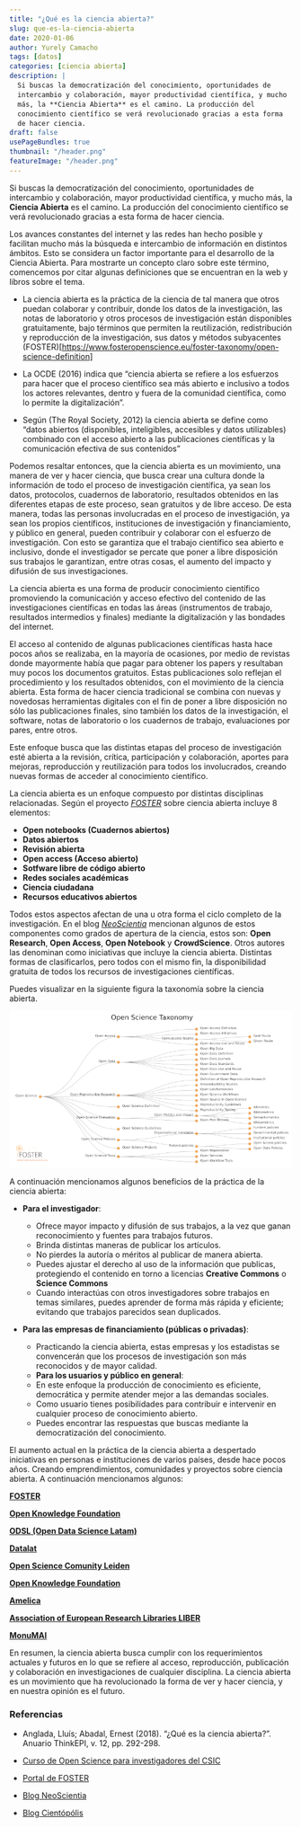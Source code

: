 ```yaml
---
title: "¿Qué es la ciencia abierta?"
slug: que-es-la-ciencia-abierta
date: 2020-01-06
author: Yurely Camacho
tags: [datos]
categories: [ciencia abierta]
description: |
  Si buscas la democratización del conocimiento, oportunidades de
  intercambio y colaboración, mayor productividad científica, y mucho
  más, la **Ciencia Abierta** es el camino. La producción del
  conocimiento científico se verá revolucionado gracias a esta forma
  de hacer ciencia.
draft: false
usePageBundles: true
thumbnail: "/header.png"
featureImage: "/header.png"
---
```



<!-- # ¿Qué es la ciencia abierta? -->

Si buscas la democratización del conocimiento, oportunidades de
intercambio y colaboración, mayor productividad científica, y mucho
más, la **Ciencia Abierta** es el camino. La producción del
conocimiento científico se verá revolucionado gracias a esta forma
de hacer ciencia.

<!-- TEASER_END -->

Los avances constantes del internet y las redes han hecho posible y facilitan
mucho más la búsqueda e intercambio de información en distintos ámbitos. Esto se
considera un factor importante para el desarrollo de la Ciencia Abierta. Para
mostrarte un concepto claro sobre este término, comencemos por citar algunas
definiciones que se encuentran en la web y libros sobre el tema.

- La ciencia abierta es la práctica de la ciencia de tal manera que
  otros puedan colaborar y contribuir, donde los datos de la
  investigación, las notas de laboratorio y otros procesos de
  investigación están disponibles gratuitamente, bajo términos que
  permiten la reutilización, redistribución y reproducción de la
  investigación, sus datos y métodos subyacentes
  (FOSTER)[https://www.fosteropenscience.eu/foster-taxonomy/open-science-definition]

- La OCDE (2016) indica que “ciencia abierta se refiere a los esfuerzos
  para hacer que el proceso científico sea más abierto e inclusivo a
  todos los actores relevantes, dentro y fuera de la comunidad
  científica, como lo permite la digitalización”.

- Según (The Royal Society, 2012) la ciencia abierta se define como
  “datos abiertos (disponibles, inteligibles, accesibles y datos
  utilizables) combinado con el acceso abierto a las publicaciones
  científicas y la comunicación efectiva de sus contenidos”

Podemos resaltar entonces, que la ciencia abierta es un movimiento, una manera
de ver y hacer ciencia, que busca crear una cultura donde la información de todo
el proceso de investigación científica, ya sean los datos, protocolos, cuadernos
de laboratorio, resultados obtenidos en las diferentes etapas de este proceso,
sean gratuitos y de libre acceso. De esta manera, todas las personas
involucradas en el proceso de investigación, ya sean los propios científicos,
instituciones de investigación y financiamiento, y público en general, pueden
contribuir y colaborar con el esfuerzo de investigación. Con esto se garantiza
que el trabajo científico sea abierto e inclusivo, donde el investigador se
percate que poner a libre disposición sus trabajos le garantizan, entre otras
cosas, el aumento del impacto y difusión de sus investigaciones.

La ciencia abierta es una forma de producir conocimiento científico
promoviendo la comunicación y acceso efectivo del contenido de las
investigaciones científicas en todas las áreas (instrumentos de
trabajo, resultados intermedios y finales) mediante la digitalización
y las bondades del internet.

El acceso al contenido de algunas publicaciones científicas hasta hace
pocos años se realizaba, en la mayoría de ocasiones, por medio de
revistas donde mayormente había que pagar para obtener los papers y
resultaban muy pocos los documentos gratuitos. Estas publicaciones
solo reflejan el procedimiento y los resultados obtenidos, con el
movimiento de la ciencia abierta. Esta forma de hacer ciencia
tradicional se combina con nuevas y novedosas herramientas digitales
con el fin de poner a libre disposición no sólo las publicaciones
finales, sino también los datos de la investigación, el software, notas
de laboratorio o los cuadernos de trabajo, evaluaciones por pares, entre
otros.

Este enfoque busca que las distintas etapas del proceso de
investigación esté abierta a la revisión, crítica, participación y
colaboración, aportes para mejoras, reproducción y reutilización para
todos los involucrados, creando nuevas formas de acceder al
conocimiento científico.

La ciencia abierta es un enfoque compuesto por distintas disciplinas
relacionadas. Según el proyecto
[*FOSTER*](https://www.fosteropenscience.eu/) sobre ciencia abierta
incluye 8 elementos:

- **Open notebooks (Cuadernos abiertos)**
- **Datos abiertos**
- **Revisión abierta**
- **Open access (Acceso abierto)**
- **Sotfware libre de código abierto**
- **Redes sociales académicas**
- **Ciencia ciudadana**
- **Recursos educativos abiertos**

Todos estos aspectos afectan de una u otra forma el ciclo completo de
la investigación. En el blog [*NeoScientia*](https://neoscientia.com/ciencia-abierta/) mencionan
algunos de estos componentes como grados de apertura de la ciencia,
estos son: **Open Research**, **Open Access**, **Open Notebook** y
**CrowdScience**. Otros autores las denominan como iniciativas que
incluye la ciencia abierta. Distintas formas de clasificarlos, pero
todos con el mismo fin, la disponibilidad gratuita de todos los
recursos de investigaciones científicas.

Puedes visualizar en la siguiente figura la taxonomía sobre la ciencia
abierta.

![Taxonomía sobre la ciencia abierta](componentes.png)

A continuación mencionamos algunos beneficios de la práctica de la ciencia abierta:

- **Para el investigador**:

  * Ofrece mayor impacto y difusión de sus trabajos, a la vez que ganan
    reconocimiento y fuentes para trabajos futuros.
  * Brinda distintas maneras de publicar los artículos.
  * No pierdes la autoría o méritos al publicar de manera abierta.
  * Puedes ajustar el derecho al uso de la información que publicas,
    protegiendo el contenido en torno a licencias **Creative Commons** o
    **Science Commons**
  * Cuando interactúas con otros investigadores sobre trabajos en temas
    similares, puedes aprender de forma más rápida y eficiente; evitando
    que trabajos parecidos sean duplicados.

- **Para las empresas de financiamiento (públicas o privadas)**:

  * Practicando la ciencia abierta, estas empresas y los estadistas se
    convencerán que los procesos de investigación son más reconocidos y
    de mayor calidad.

  - **Para los usuarios y público en general**:

  * En este enfoque la producción de conocimiento es eficiente,
    democrática y permite atender mejor a las demandas
    sociales.
  * Como usuario tienes posibilidades para contribuir e intervenir en
    cualquier proceso de conocimiento abierto.
  * Puedes encontrar las respuestas que buscas mediante la
    democratización del conocimiento.

El aumento actual en la práctica de la ciencia abierta a despertado
iniciativas en personas e instituciones de varios países, desde hace
pocos años. Creando emprendimientos, comunidades y proyectos sobre
ciencia abierta. A continuación mencionamos algunos:

[**FOSTER**](https://www.fosteropenscience.eu/)

[**Open Knowledge Foundation**](https://okfn.org/)

[**ODSL (Open Data Science Latam)**](https://www.odsla.org/)

[**Datalat**](https://www.datalat.org/)

[**Open Science Comunity Leiden**](https://www.universiteitleiden.nl/open-science-community-leiden)

[**Open Knowledge Foundation**](https://okfn.org/)

[**Amelica**](http://amelica.org/)

[**Association of European Research Libraries LIBER**](https://libereurope.eu/)

[**MonuMAI**](https://*monumai.ugr.es/proyecto)

En resumen, la ciencia abierta busca cumplir con los requerimientos
actuales y futuros en lo que se refiere al acceso, reproducción,
publicación y colaboración en investigaciones de cualquier disciplina.
La ciencia abierta es un movimiento que ha revolucionado la forma de
ver y hacer ciencia, y en nuestra opinión es el futuro.

### Referencias

* Anglada, Lluís; Abadal, Ernest (2018). “¿Qué es la ciencia abierta?”. Anuario ThinkEPI, v. 12, pp. 292-298.

* [Curso de Open Science para investigadores del CSIC](https://digital.csic.es/bitstream/10261/171854/1/Curso_Open_science_2018_DIGITALCSIC.pdf)

* [Portal de FOSTER](https://www.fosteropenscience.eu/)

* [Blog NeoScientia](https://neoscientia.com/ciencia-abierta/)

* [Blog Cientópólis](https://www.cientopolis.org/ciencia-abierta/)
